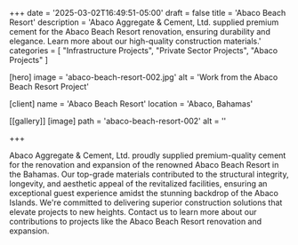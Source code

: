 +++
date = '2025-03-02T16:49:51-05:00'
draft = false
title = 'Abaco Beach Resort'
description = 'Abaco Aggregate & Cement, Ltd. supplied premium cement for the Abaco Beach Resort renovation, ensuring durability and elegance. Learn more about our high-quality construction materials.'
categories = [
  "Infrastructure Projects",
  "Private Sector Projects",
  "Abaco Projects"
]


[hero]
  image = 'abaco-beach-resort-002.jpg'
  alt = 'Work from the Abaco Beach Resort Project'

[client]
  name = 'Abaco Beach Resort'
  location = 'Abaco, Bahamas'

[[gallery]]
  [image]
    path = 'abaco-beach-resort-002'
    alt = ''

+++

Abaco Aggregate & Cement, Ltd. proudly supplied premium-quality cement for the renovation and expansion of the renowned Abaco Beach Resort in the Bahamas. Our top-grade materials contributed to the structural integrity, longevity, and aesthetic appeal of the revitalized facilities, ensuring an exceptional guest experience amidst the stunning backdrop of the Abaco Islands. We're committed to delivering superior construction solutions that elevate projects to new heights. Contact us to learn more about our contributions to projects like the Abaco Beach Resort renovation and expansion.